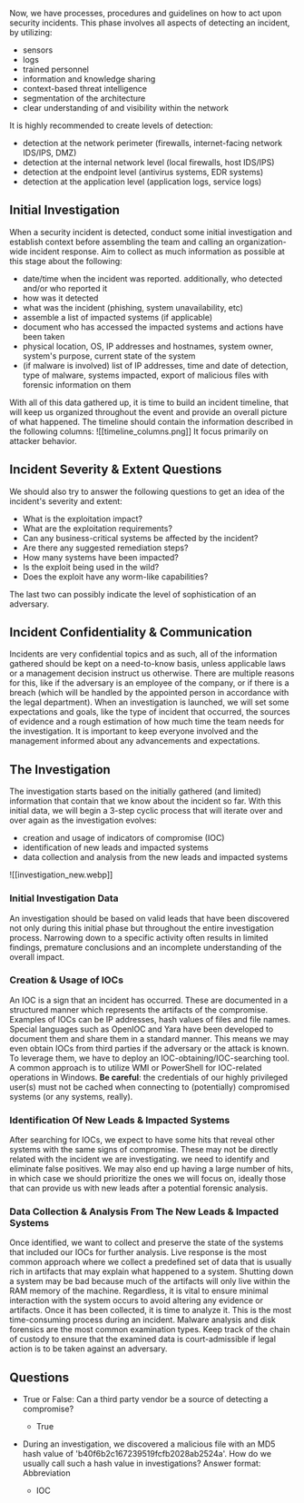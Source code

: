 Now, we have processes, procedures and guidelines on how to act upon security incidents.
This phase involves all aspects of detecting an incident, by utilizing:
- sensors
- logs
- trained personnel
- information and knowledge sharing
- context-based threat intelligence
- segmentation of the architecture
- clear understanding of and visibility within the network

It is highly recommended to create levels of detection:
- detection at the network perimeter (firewalls, internet-facing network IDS/IPS, DMZ)
- detection at the internal network level (local firewalls, host IDS/IPS)
- detection at the endpoint level (antivirus systems, EDR systems)
- detection at the application level (application logs, service logs)
## Initial Investigation

When a security incident is detected, conduct some initial investigation and establish context before assembling the team and calling an organization-wide incident response.
Aim to collect as much information as possible at this stage about the following:
- date/time when the incident was reported. additionally, who detected and/or who reported it
- how was it detected
- what was the incident (phishing, system unavailability, etc)
- assemble a list of impacted systems (if applicable)
- document who has accessed the impacted systems and actions have been taken
- physical location, OS, IP addresses and hostnames, system owner, system's purpose, current state of the system
- (if malware is involved) list of IP addresses, time and date of detection, type of malware, systems impacted, export of malicious files with forensic information on them

With all of this data gathered up, it is time to build an incident timeline, that will keep us organized throughout the event and provide an overall picture of what happened.
The timeline should contain the information described in the following columns:
![[timeline_columns.png]]
It focus primarily on attacker behavior.

## Incident Severity & Extent Questions

We should also try to answer the following questions to get an idea of the incident's severity and extent:
- What is the exploitation impact?
- What are the exploitation requirements?
- Can any business-critical systems be affected by the incident?
- Are there any suggested remediation steps?
- How many systems have been impacted?
- Is the exploit being used in the wild?
- Does the exploit have any worm-like capabilities?

The last two can possibly indicate the level of sophistication of an adversary.

## Incident Confidentiality & Communication

Incidents are very confidential topics and as such, all of the information gathered should be kept on a need-to-know basis, unless applicable laws or a management decision instruct us otherwise.
There are multiple reasons for this, like if the adversary is an employee of the company, or if there is a breach (which will be handled by the appointed person in accordance with the legal department).
When an investigation is launched, we will set some expectations and goals, like the type of incident that occurred, the sources of evidence and a rough estimation of how much time the team needs for the investigation.
It is important to keep everyone involved and the management informed about any advancements and expectations.

## The Investigation

The investigation starts based on the initially gathered (and limited) information that contain that we know about the incident so far.
With this initial data, we will begin a 3-step cyclic process that will iterate over and over again as the investigation evolves:
- creation and usage of indicators of compromise (IOC)
- identification of new leads and impacted systems
- data collection and analysis from the new leads and impacted systems

![[investigation_new.webp]]
### Initial Investigation Data
An investigation should be based on valid leads that have been discovered not only during this initial phase but throughout the entire investigation process.
Narrowing down to a specific activity often results in limited findings, premature conclusions and an incomplete understanding of the overall impact.
### Creation & Usage of IOCs
An IOC is a sign that an incident has occurred. These are documented in a structured manner which represents the artifacts of the compromise.
Examples of IOCs can be IP addresses, hash values of files and file names.
Special languages such as OpenIOC and Yara have been developed to document them and share them in a standard manner.
This means we may even obtain IOCs from third parties if the adversary or the attack is known.
To leverage them, we have to deploy an IOC-obtaining/IOC-searching tool. A common approach is to utilize WMI or PowerShell for IOC-related operations in Windows.
**Be careful**: the credentials of our highly privileged user(s) must not be cached when connecting to (potentially) compromised systems (or any systems, really).
### Identification Of New Leads & Impacted Systems
After searching for IOCs, we expect to have some hits that reveal other systems with the same signs of compromise.
These may not be directly related with the incident we are investigating. we need to identify and eliminate false positives.
We may also end up having a large number of hits, in which case we should prioritize the ones we will focus on, ideally those that can provide us with new leads after a potential forensic analysis.
### Data Collection & Analysis From The New Leads & Impacted Systems
Once identified, we want to collect and preserve the state of the systems that included our IOCs for further analysis.
Live response is the most common approach where we collect a predefined set of data that is usually rich in artifacts that may explain what happened to a system.
Shutting down a system may be bad because much of the artifacts will only live within the RAM memory of the machine.
Regardless, it is vital to ensure minimal interaction with the system occurs to avoid altering any evidence or artifacts.
Once it has been collected, it is time to analyze it. This is the most time-consuming process during an incident.
Malware analysis and disk forensics are the most common examination types.
Keep track of the chain of custody to ensure that the examined data is court-admissible if legal action is to be taken against an adversary.

## Questions
- True or False: Can a third party vendor be a source of detecting a compromise?
	- True

- During an investigation, we discovered a malicious file with an MD5 hash value of 'b40f6b2c167239519fcfb2028ab2524a'. How do we usually call such a hash value in investigations? Answer format: Abbreviation
	- IOC